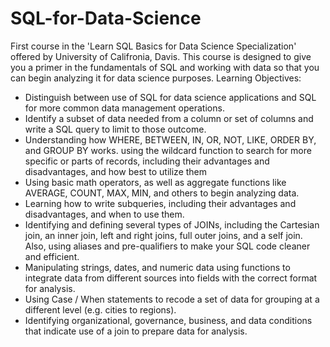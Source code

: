 # SQL-for-Data-Science
First course in the 'Learn SQL Basics for Data Science Specialization' offered by University of Califronia, Davis.
This course is designed to give you a primer in the fundamentals of SQL and working with data so that you can begin analyzing it for data science purposes. 
Learning Objectives:
- Distinguish between use of SQL for data science applications and SQL for more common data management operations.
- Identify a subset of data needed from a column or set of columns and write a SQL query to limit to those outcome.
- Understanding how WHERE, BETWEEN, IN, OR, NOT, LIKE, ORDER BY, and GROUP BY works. using the wildcard function to search for more specific or parts of records, including their advantages and disadvantages, and how best to utilize them
- Using basic math operators, as well as aggregate functions like AVERAGE, COUNT, MAX, MIN, and others to begin analyzing data.
- Learning how to write subqueries, including their advantages and disadvantages, and when to use them.
- Identifying and defining several types of JOINs, including the Cartesian join, an inner join, left and right joins, full outer joins, and a self join. Also, using aliases and pre-qualifiers to make your SQL code cleaner and efficient.
- Manipulating strings, dates, and numeric data using functions to integrate data from different sources into fields with the correct format for analysis.
- Using Case / When statements to recode a set of data for grouping at a different level (e.g. cities to regions).
- Identifying organizational, governance, business, and data conditions that indicate use of a join to prepare data for analysis.
